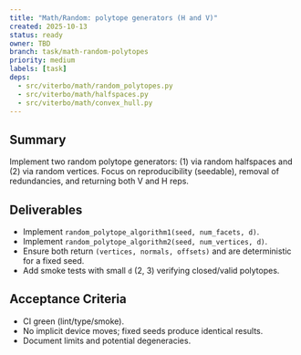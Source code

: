 ```yaml
---
title: "Math/Random: polytope generators (H and V)"
created: 2025-10-13
status: ready
owner: TBD
branch: task/math-random-polytopes
priority: medium
labels: [task]
deps:
  - src/viterbo/math/random_polytopes.py
  - src/viterbo/math/halfspaces.py
  - src/viterbo/math/convex_hull.py
---
```


## Summary

Implement two random polytope generators: (1) via random halfspaces and (2) via random vertices. Focus on reproducibility (seedable), removal of redundancies, and returning both V and H reps.

## Deliverables

- Implement `random_polytope_algorithm1(seed, num_facets, d)`.
- Implement `random_polytope_algorithm2(seed, num_vertices, d)`.
- Ensure both return `(vertices, normals, offsets)` and are deterministic for a fixed seed.
- Add smoke tests with small `d` (2, 3) verifying closed/valid polytopes.

## Acceptance Criteria

- CI green (lint/type/smoke).
- No implicit device moves; fixed seeds produce identical results.
- Document limits and potential degeneracies.

